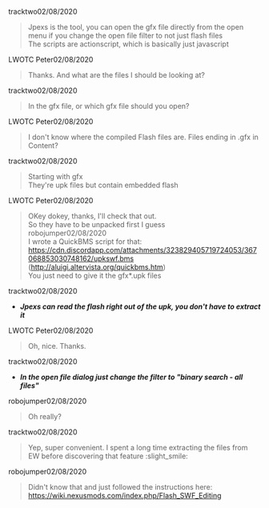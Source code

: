 tracktwo02/08/2020  
> Jpexs is the tool, you can open the gfx file directly from the open menu if you change the open file filter to not just flash files  
> The scripts are actionscript, which is basically just javascript  

LWOTC Peter02/08/2020  
> Thanks. And what are the files I should be looking at?  

tracktwo02/08/2020  
> In the gfx file, or which gfx file should you open?  

LWOTC Peter02/08/2020  
> I don't know where the compiled Flash files are. Files ending in .gfx in Content?  

tracktwo02/08/2020  
> Starting with gfx  
> They're upk files but contain embedded flash  

LWOTC Peter02/08/2020  
> OKey dokey, thanks, I'll check that out.  
> So they have to be unpacked first I guess  
robojumper02/08/2020  
> I wrote a QuickBMS script for that: https://cdn.discordapp.com/attachments/323829405719724053/367068853030748162/upkswf.bms  
> (http://aluigi.altervista.org/quickbms.htm)  
> You just need to give it the gfx*.upk files  

tracktwo02/08/2020  
* ***Jpexs can read the flash right out of the upk, you don't have to extract it***  

LWOTC Peter02/08/2020  
> Oh, nice. Thanks.  

tracktwo02/08/2020  
* ***In the open file dialog just change the filter to "binary search - all files"***  

robojumper02/08/2020  
> Oh really?  

tracktwo02/08/2020  
> Yep, super convenient. I spent a long time extracting the files from EW before discovering that feature :slight_smile:  

robojumper02/08/2020  
> Didn't know that and just followed the instructions here: https://wiki.nexusmods.com/index.php/Flash_SWF_Editing  
